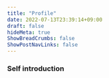 ```yaml
---
title: "Profile"
date: 2022-07-13T23:39:14+09:00
draft: false
hideMeta: true
ShowBreadCrumbs: false
ShowPostNavLinks: false
---
```


### Self introduction
